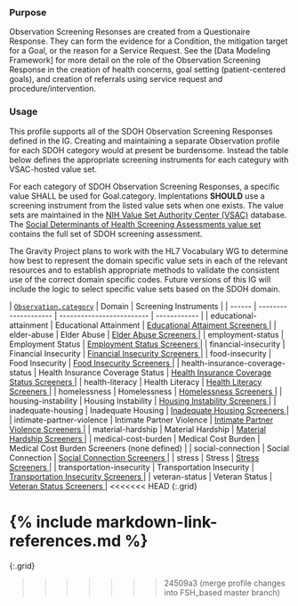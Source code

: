 
### Purpose
Observation Screening Resonses are created from a Questionaire Response.  They can form the evidence for a Condition, the mitigation target for a Goal, or the reason for a Service Request. See the [Data Modeling Framework] for more detail on the role of the Observation Screening Response in the creation of health concerns, goal setting (patient-centered goals), and creation of referrals using service request and procedure/intervention.

### Usage

This profile supports all of the SDOH Observation Screening Responses defined in the IG.  Creating and maintaining a separate Observation profile for each SDOH category would at present be burdensome.  Instead the table below defines the appropriate screening instruments for each categury with VSAC-hosted value set.

For each category of SDOH Observation Screening Responses, a specific value SHALL be used for Goal.category.
Implentations **SHOULD** use a screening instrument from the listed value sets when one exists.
The value sets are maintained in the  [NIH Value Set Authority Center (VSAC)](https://vsac.nlm.nih.gov/) database.
The [Social Determinants of Health Screening Assessments value set](https://vsac.nlm.nih.gov/valueset/2.16.840.1.113762.1.4.1247.126/expansion/Latest) contains the full set of SDOH screening assessment.

The Gravity Project plans to work with the HL7 Vocabulary WG to determine how best to represent the domain specific value sets in each of the relevant resources and to establish appropriate methods to validate the consistent use of the correct domain specific codes. Future versions of this IG will include the logic to select specific value sets based on the SDOH domain.

| [`Observation.category`](ValueSet-SDOHCC-ValueSetSDOHCategory.html) | Domain | Screening Instruments |
| ------ | -------------------- | ------------------------- | ------------ |
| educational-attainment  | Educational Attainment | [Educational Attaiment Screeners ]( https://confluence.hl7.org/download/attachments/97463504/20220719%20Less%20than%20high%20school%20education%20Screeners%20with%20Available%20Codes.xlsx?api=v2 ) |
| elder-abuse  | Elder Abuse | [Elder Abuse Screeners ]( https://confluence.hl7.org/download/attachments/97463504/20220818%20Elder%20Abuse%20Screeners%20with%20Available%20Codes.xlsx?api=v2 ) |
| employment-status  | Employment Status | [Employment Status Screeners ]( https://confluence.hl7.org/download/attachments/97463504/20220907%20Unemployment%20Screeners%20with%20Currently%20Available%20Codes.xlsx?api=v2 ) |
| financial-insecurity  | Financial Insecurity | [Financial Insecurity Screeners ]( https://confluence.hl7.org/download/attachments/97463504/20220113%20Financial%20Insecurity%20Screeners%20with%20Available%20Codes.xlsx?api=v2 ) |
| food-insecurity  | Food Insecurity | [Food Insecurity Screeners ]( https://confluence.hl7.org/download/attachments/97463504/20220902%20Food%20Insecurity%20Screeners%20with%20Available%20Codes.xlsx?api=v2 ) |
| health-insurance-coverage-status  | Health Insurance Coverage Status | [Health Insurance Coverage Status Screeners ]( https://confluence.hl7.org/download/attachments/97463504/20220713%20Health%20Insurance%20Coverage%20Status%20Screeners%20with%20Available%20Codes.xlsx?api=v2) |
| health-literacy  | Health Literacy | [Health Literacy Screeners ]( https://confluence.hl7.org/download/attachments/97463504/20220713%20Health%20Literacy%20Screeners%20with%20Available%20Codes.xlsx?api=v2 ) |
| homelessness  | Homelessness | [Homelessness Screeners ]( https://confluence.hl7.org/download/attachments/97463504/20230111%20Homelessness%20Screeners%20with%20Available%20Codes.xlsx?api=v2 ) |
| housing-instability  | Housing Instability | [Housing Instability Screeners ]( https://confluence.hl7.org/download/attachments/97463504/20230111%20Housing%20Instability%20Screeners%20with%20Available%20Codes.xlsx?api=v2 ) |
| inadequate-housing  | Inadequate Housing | [Inadequate Housing Screeners ]( https://confluence.hl7.org/download/attachments/97463504/20230111%20Inadequate%20Housing%20Screeners%20with%20Available%20Codes.xlsx?api=v2 ) |
| intimate-partner-violence  | Intimate Partner Violence | [Intimate Partner Violence Screeners ]( https://confluence.hl7.org/download/attachments/97463504/20220203%20Intimate%20Partner%20Violence%20Screeners%20with%20Available%20Codes.xlsx?api=v2 ) |
| material-hardship  | Material Hardship | [Material Hardship Screeners ]( https://confluence.hl7.org/download/attachments/97463504/20220721%20Material%20Hardship%20Screeners%20with%20Available%20Codes-2.xlsx?api=v2 ) |
| medical-cost-burden  | Medical Cost Burden | Medical Cost Burden Screeners  (none defined) |
| social-connection  | Social Connection | [Social Connection Screeners ]( https://confluence.hl7.org/download/attachments/97463504/20220202%20Social%20Connection%20Screeners%20with%20Available%20Codes.xlsx?api=v2 ) |
| stress  | Stress | [Stress Screeners ]( https://confluence.hl7.org/download/attachments/97463504/20220202%20Stress%20Screeners%20with%20Available%20Codes.xlsx?api=v2 ) |
| transportation-insecurity  | Transportation Insecurity | [Transportation Insecurity Screeners ]( https://confluence.hl7.org/download/attachments/97463504/20230201%20Transportation%20Insecurity%20Screeners%20with%20Available%20codes.xlsx.xlsx?api=v2 ) |
| veteran-status  | Veteran Status | [Veteran Status Screeners ]( https://confluence.hl7.org/download/attachments/97463504/20220907%20Veteran%20Status%20Screeners%20with%20Available%20Codes.xlsx?api=v2 ) |
<<<<<<< HEAD
{:.grid}

{% include markdown-link-references.md %}
=======
{:.grid}
>>>>>>> 24509a3 (merge profile changes into FSH_based master branch)
